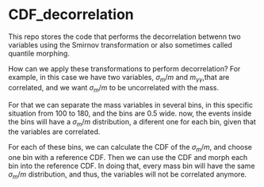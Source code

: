 # CDF_decorrelation

This repo stores the code that performs the decorrelation betwenn two variables using the Smirnov transformation or also sometimes called quantile morphing.

How can we apply these transformations to perform decorrelation? For example, in this case we have two variables, $\sigma_{m}/m$ and $m_{\gamma\gamma}$,that are correlated, and we want $\sigma_{m}/m$ to be uncorrelated with the mass. 

For that we can separate the mass variables in several bins, in this specific situation from 100 to 180, and the bins are 0.5 wide. now, the events inside the bins will have a $\sigma_{m}/m$ distribution, a diferent one for each bin, given that the variables are correlated.

For each of these bins, we can calculate the CDF of the $\sigma_{m}/m$, and choose one bin with a reference CDF. Then we can use the CDF and morph each bin into the reference CDF. In doing that, every mass bin will have the same $\sigma_{m}/m$ distribution, and thus, the variables will not be correlated anymore.
